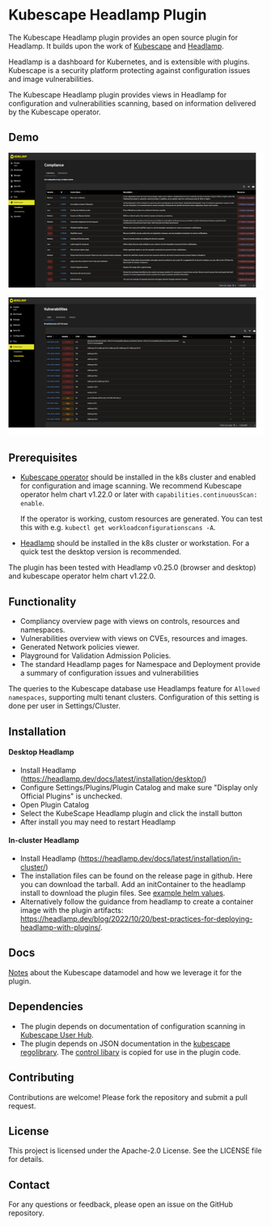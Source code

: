 # Kubescape Headlamp Plugin

The Kubescape Headlamp plugin provides an open source plugin for Headlamp. It builds upon the work of [Kubescape](https://kubescape.io/) and [Headlamp](https://github.com/headlamp-k8s/headlamp).

Headlamp is a dashboard for Kubernetes, and is extensible with plugins. Kubescape is a security platform protecting against configuration issues and image vulnerabilities.

The Kubescape Headlamp plugin provides views in Headlamp for configuration and vulnerabilities scanning, based on information delivered by the Kubescape operator.

## Demo

![compliance](./demo/compliance.png)

![vulnerabilities](./demo/vulnerabilities.png)

## Prerequisites

- [Kubescape operator](https://kubescape.io/docs/operator/) should be installed in the k8s cluster and enabled for configuration and image scanning.
  We recommend Kubescape operator helm chart v1.22.0 or later with `capabilities.continuousScan: enable`.

  If the operator is working, custom resources are generated. You can test this with e.g. `kubectl get workloadconfigurationscans -A`.

- [Headlamp](https://github.com/headlamp-k8s/headlamp) should be installed in the k8s cluster or workstation. For a quick test the desktop version is recommended.

The plugin has been tested with Headlamp v0.25.0 (browser and desktop) and kubescape operator helm chart v1.22.0.

## Functionality

- Compliancy overview page with views on controls, resources and namespaces.
- Vulnerabilities overview with views on CVEs, resources and images.
- Generated Network policies viewer.
- Playground for Validation Admission Policies.
- The standard Headlamp pages for Namespace and Deployment provide a summary of configuration issues and vulnerabilities

The queries to the Kubescape database use Headlamps feature for `Allowed namespaces`, supporting multi tenant clusters. Configuration of this setting is done per user in Settings/Cluster.

## Installation

#### Desktop Headlamp

- Install Headlamp (https://headlamp.dev/docs/latest/installation/desktop/)
- Configure Settings/Plugins/Plugin Catalog and make sure "Display only Official Plugins" is unchecked.
- Open Plugin Catalog
- Select the KubeScape Headlamp plugin and click the install button
- After install you may need to restart Headlamp

#### In-cluster Headlamp

- Install Headlamp (https://headlamp.dev/docs/latest/installation/in-cluster/)
- The installation files can be found on the release page in github. Here you can download the tarball. Add an initContainer to the headlamp install to download the plugin files. See [example helm values](https://github.com/Kubebeam/kubescape-headlamp-plugin/blob/main/examples/headlamp-helm-values.yaml).
- Alternatively follow the guidance from headlamp to create a container image with the plugin artifacts: https://headlamp.dev/blog/2022/10/20/best-practices-for-deploying-headlamp-with-plugins/.

## Docs

[Notes](./docs/kubescape-model.md) about the Kubescape datamodel and how we leverage it for the plugin.

## Dependencies

- The plugin depends on documentation of configuration scanning in [Kubescape User Hub](https://hub.armosec.io/docs/controls).
- The plugin depends on JSON documentation in the [kubescape regolibrary](https://github.com/kubescape/regolibrary/releases/download/v2/controls/). The [control libary](./src/ConfigurationScanning/controlLibrary.js) is copied for use in the plugin code.

## Contributing

Contributions are welcome! Please fork the repository and submit a pull request.

## License

This project is licensed under the Apache-2.0 License. See the LICENSE file for details.

## Contact

For any questions or feedback, please open an issue on the GitHub repository.
